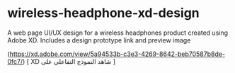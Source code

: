 # wireless-headphone-xd-design
A web page UI/UX design for a wireless headphones product created using Adobe XD. Includes a design prototype link and preview image

(https://xd.adobe.com/view/5a94533b-c3e3-4269-8642-beb70587b8de-0fc7/) [ XD شاهد النموذج التفاعلي على ]


                                                                    
